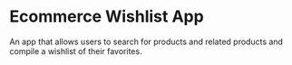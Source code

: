 # Ecommerce Wishlist App

An app that allows users to search for products and related products and compile a wishlist of their favorites.
